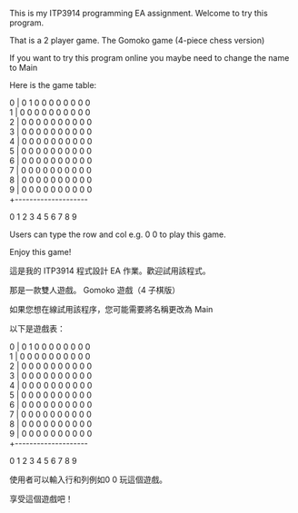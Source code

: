 This is my ITP3914 programming EA assignment. Welcome to try this program. 

That is a 2 player game. The Gomoko game (4-piece chess version)

If you want to try this program online you maybe need to change the name to Main

Here is the game table: 

0 | 0 1 0 0 0 0 0 0 0 0  
1 | 0 0 0 0 0 0 0 0 0 0  
2 | 0 0 0 0 0 0 0 0 0 0  
3 | 0 0 0 0 0 0 0 0 0 0  
4 | 0 0 0 0 0 0 0 0 0 0  
5 | 0 0 0 0 0 0 0 0 0 0  
6 | 0 0 0 0 0 0 0 0 0 0  
7 | 0 0 0 0 0 0 0 0 0 0  
8 | 0 0 0 0 0 0 0 0 0 0  
9 | 0 0 0 0 0 0 0 0 0 0  
  +-------------------- 
    
  0 1 2 3 4 5 6 7 8 9  

Users can type the row and col e.g. 0 0 to play this game. 

Enjoy this game! 

這是我的 ITP3914 程式設計 EA 作業。歡迎試用該程式。

那是一款雙人遊戲。 Gomoko 遊戲（4 子棋版）

如果您想在線試用該程序，您可能需要將名稱更改為 Main

以下是遊戲表：

0 | 0 1 0 0 0 0 0 0 0 0  
1 | 0 0 0 0 0 0 0 0 0 0  
2 | 0 0 0 0 0 0 0 0 0 0  
3 | 0 0 0 0 0 0 0 0 0 0  
4 | 0 0 0 0 0 0 0 0 0 0  
5 | 0 0 0 0 0 0 0 0 0 0  
6 | 0 0 0 0 0 0 0 0 0 0  
7 | 0 0 0 0 0 0 0 0 0 0  
8 | 0 0 0 0 0 0 0 0 0 0  
9 | 0 0 0 0 0 0 0 0 0 0  
  +-------------------- 
    
  0 1 2 3 4 5 6 7 8 9  

使用者可以輸入行和列例如0 0 玩這個遊戲。

享受這個遊戲吧！
